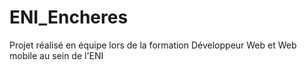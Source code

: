 # ENI_Encheres
Projet réalisé en équipe lors de la formation Développeur Web et Web mobile au sein de l'ENI
